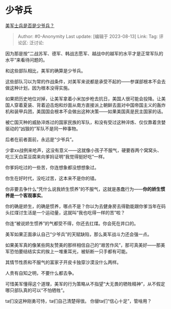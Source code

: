 # 少爷兵
[美军士兵是否是少爷兵？](https://www.zhihu.com/question/275149219/answer/3162767620)

> Author: #0-Anonymity
> Last update: [编辑于 2023-08-13]
> Link:
> Tag:
> 评论区:
> 泛讨论:

因为那是按“二战苏军、德军、韩战志愿军、越战中的越军的水平才是正常军队的水平”来看待问题的。

和这些部队相比，美军的确算是少爷兵。

这些部队习以为常的作战条件，对美军来说都是承受不起的——参谋部根本不会去做这种计划，因为根本没得实施。

如果把历史地位对掉，让美军拿着小米加步枪去抗日，美国人很可能会投降。让美国人穿着夏装、背着迫击炮和炒面从南方直接派上朝鲜去面对中国帝国主义的轰炸机和装甲兵团，美国国会根本不会做出这种决策——如果美国真是民主国家的话。

被亡国灭种的威胁淬炼过的国家民族的军队，和没有受过这种淬炼、仅仅靠着贪婪驱动的“凶狠的”军队不是同一种事物。

后者在前者面前，永远是“少爷兵”。

少拿xx战例来呛声，这没有意义——这就像小孩子不服气，硬要吞两个窝窝头、吃三天白菜豆腐来向爹妈证明“我觉得挺好吃”一样。

你爹妈吃过的一些苦，你连想象都没想想象过。

你生在好时代，没吃过苦，这本来不是你的错。

你非要去争什么“凭什么说我娇生惯养”的不服气，这就是愚蠢行为——**你的娇生惯养是一个客观事实**。

你的确是娇生，的确是惯养，哪点不是？你以为去健身房去得勤能跟你爹当年在码头扛煤讨生活是一个运动量，这就叫“我也吃得一样的苦”啦？

你连“被说娇生惯养”的气都受不得，你还去扛煤。你会死在井口的。

美军如果正面承认自己“少爷兵”的天赋缺陷，那么美军战斗力还会强一点。

如果美军真的像某些网友赞美的那样相信自己的“艰苦作风”，那可真美好——那美军恐怕要结结实实的挨上一堆重耳光，被斩断一只手都有可能。

其情节性质和不服气的富家子开皮卡独穿沙漠没什么两样。

人贵有自知之明，不要什么都去争。

可惜美军懂得这个道理，美军的行为策略从不指望“大无畏的牺牲精神”，从不假定哪只部队真的可以“不怕牺牲”。

ta们没这种刚勇可恃，ta们自己清楚得很。 你替ta们“信心十足”，管啥用？